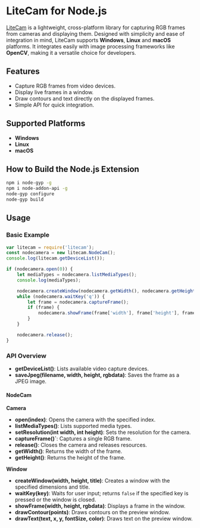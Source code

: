 # LiteCam for Node.js
[LiteCam](https://github.com/yushulx/cmake-cpp-barcode-qrcode-mrz/tree/main/litecam) is a lightweight, cross-platform library for capturing RGB frames from cameras and displaying them. Designed with simplicity and ease of integration in mind, LiteCam supports **Windows**, **Linux** and **macOS** platforms. It integrates easily with image processing frameworks like **OpenCV**, making it a versatile choice for developers.

## Features

- Capture RGB frames from video devices.
- Display live frames in a window.
- Draw contours and text directly on the displayed frames.
- Simple API for quick integration.

## Supported Platforms

- **Windows**
- **Linux**
- **macOS**

## How to Build the Node.js Extension    
```bash
npm i node-gyp -g
npm i node-addon-api -g
node-gyp configure
node-gyp build
```

## Usage

### Basic Example

```js
var litecam = require('litecam');
const nodecamera = new litecam.NodeCam();
console.log(litecam.getDeviceList());

if (nodecamera.open(0)) {
    let mediaTypes = nodecamera.listMediaTypes();
    console.log(mediaTypes);

    nodecamera.createWindow(nodecamera.getWidth(), nodecamera.getHeight(), "Camera Stream");
    while (nodecamera.waitKey('q')) {
        let frame = nodecamera.captureFrame();
        if (frame) {
            nodecamera.showFrame(frame['width'], frame['height'], frame['data']);
        }
    }

    nodecamera.release();
}
```

### API Overview

- **getDeviceList()**: Lists available video capture devices.
- **saveJpeg(filename, width, height, rgbdata)**: Saves the frame as a JPEG image.

#### NodeCam

**Camera**
- **open(index)**: Opens the camera with the specified index.
- **listMediaTypes()**: Lists supported media types.
- **setResolution(int width, int height)**: Sets the resolution for the camera.
- **captureFrame()`**: Captures a single RGB frame.
- **release()**: Closes the camera and releases resources.
- **getWidth()**: Returns the width of the frame.
- **getHeight()**: Returns the height of the frame.

**Window**
- **createWindow(width, height, title)**: Creates a window with the specified dimensions and title.
- **waitKey(key)**: Waits for user input; returns `false` if the specified key is pressed or the window is closed.
- **showFrame(width, height, rgbdata)**: Displays a frame in the window.
- **drawContour(points)**: Draws contours on the preview window.
- **drawText(text, x, y, fontSize, color)**: Draws text on the preview window.